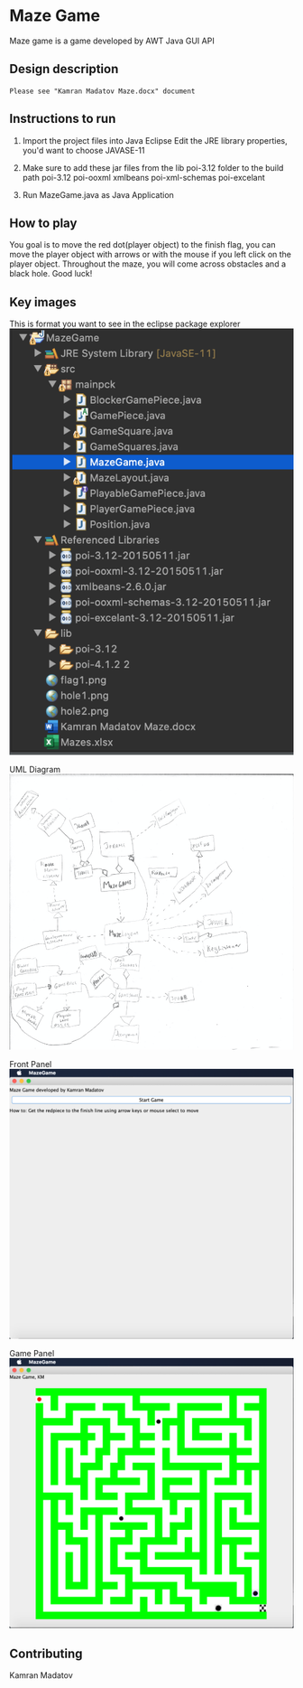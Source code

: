 # Maze Game

Maze game is a game developed by AWT Java GUI API

## Design description
	Please see "Kamran Madatov Maze.docx" document

## Instructions to run

1. Import the project files into Java Eclipse
Edit the JRE library properties, you'd want to choose JAVASE-11
2. Make sure to add these jar files from the lib poi-3.12 folder to the build path
poi-3.12
poi-ooxml
xmlbeans
poi-xml-schemas
poi-excelant

3. Run MazeGame.java as Java Application


## How to play
	
You goal is to move the red dot(player object) to the finish flag, you can move the player object with arrows or with the mouse if you left click on the player object. Throughout the maze, you will come across obstacles and a black hole. Good luck!

## Key images

This is format you want to see in the eclipse package explorer
![alt text](eclipseSnippet.png)

UML Diagram
![alt text](UML.png)

Front Panel
![alt text](frontPanel.png)

Game Panel
![alt text](gamePanel.png)

## Contributing
Kamran Madatov